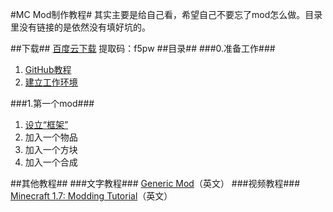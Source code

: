 #MC Mod制作教程#
其实主要是给自己看，希望自己不要忘了mod怎么做。目录里没有链接的是依然没有填好坑的。

##下载##
[百度云下载](https://pan.baidu.com/s/1dFhXk9z) 提取码：f5pw
##目录##
###0.准备工作###
1. [GitHub教程](/Document/GitHub.md/)
2. [建立工作环境](/Document/SetupEnvironment.md/)

###1.第一个mod###
1. [设立“框架”](/Document/FirstMod.md/)
2. 加入一个物品
3. 加入一个方块
4. 加入一个合成

##其他教程##
###文字教程###
[Generic Mod](http://www.minecraftforge.net/wiki/Basic_Modding)（英文）
###视频教程###
[Minecraft 1.7: Modding Tutorial](https://www.youtube.com/watch?v=0ULz-oCUbEg)（英文）
